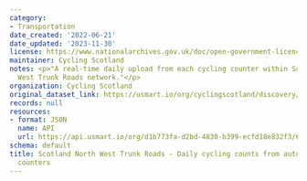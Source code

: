 ```yaml
---
category:
- Transportation
date_created: '2022-06-21'
date_updated: '2023-11-30'
license: https://www.nationalarchives.gov.uk/doc/open-government-licence/version/3/
maintainer: Cycling Scotland
notes: <p>"A real-time daily upload from each cycling counter within Scotland's North
  West Trunk Roads network."</p>
organization: Cycling Scotland
original_dataset_link: https://usmart.io/org/cyclingscotland/discovery/discovery-view-detail/6edb73cd-360b-41ea-825a-755d858d2440
records: null
resources:
- format: JSON
  name: API
  url: https://api.usmart.io/org/d1b773fa-d2bd-4830-b399-ecfd18e832f3/63a2311e-069c-4c6b-88fe-d2a45ceae965/1/urql
schema: default
title: Scotland North West Trunk Roads - Daily cycling counts from automatic cycling
  counters
---
```

